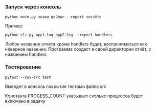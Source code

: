 ### Запуск через консоль
```
python main.py <ваши файлы> --report <отчёт>
```
Пример:
```
python cli.py app1.log app2.log --report handlers
```
Любое название отчёта кроме handlers будет, восприниматься как неверное название.
Программа создаст в своей директории отчёт, с названием handlers

### Тестирование
```
pytest --cov=src test
```
Выведет в консоль покрытие тестами файла src


Константа PROCESS_COUNT указывает сколько процессов будет включено в задачу